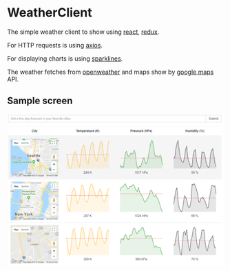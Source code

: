 # WeatherClient

The simple weather client to show using [react], [redux].

For HTTP requests is using [axios].

For displaying charts is using [sparklines].

The weather fetches from [openweather] and maps show by [google maps] API.

## Sample screen
![Screen](img/img.png)

[react]: <https://reactjs.org>
[redux]: <https://redux.js.org/introduction>
[axios]: <https://github.com/axios/axios>
[sparklines]: <https://github.com/borisyankov/react-sparklines>
[openweather]: <https://www.openweathermap.org>
[google maps]: <https://developers.google.com/maps/documentation/javascript>
